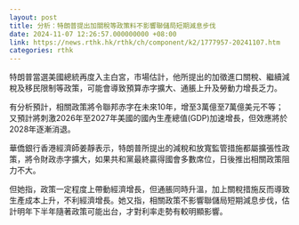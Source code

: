 ```yaml
---
layout: post
title: 分析：特朗普提出加關稅等政策料不影響聯儲局短期減息步伐
date: 2024-11-07 12:26:57.000000000 +08:00
link: https://news.rthk.hk/rthk/ch/component/k2/1777957-20241107.htm
categories: rthk
---
```


特朗普當選美國總統再度入主白宮，市場估計，他所提出的加徵進口關稅、繼續減稅及移民限制等政策，可能會導致預算赤字擴大、通脹上升及勞動力增長乏力。

有分析預計，相關政策將令聯邦赤字在未來10年，增至3萬億至7萬億美元不等；又預計將刺激2026年至2027年美國的國內生產總值(GDP)加速增長，但效應將於2028年逐漸消退。

華僑銀行香港經濟師姜靜表示，特朗普所提出的減稅和放寬監管措施都屬擴張性政策，將令財政赤字擴大，如果共和黨最終贏得國會多數席位，日後推出相關政策阻力不大。

但她指，政策一定程度上帶動經濟增長，但通脹同時升溫，加上關稅措施反而導致生產成本上升，不利經濟增長。她又指，相關政策不影響聯儲局短期減息步伐，估計明年下半年隨著政策可能出台，才對利率走勢有較明顯影響。
